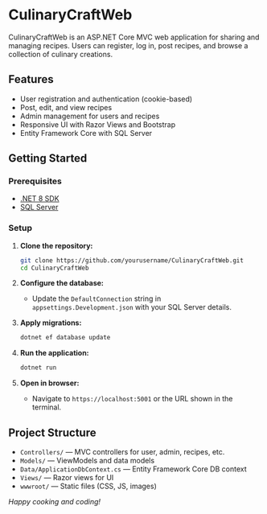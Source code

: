 # CulinaryCraftWeb

CulinaryCraftWeb is an ASP.NET Core MVC web application for sharing and managing recipes. Users can register, log in, post recipes, and browse a collection of culinary creations.

## Features

- User registration and authentication (cookie-based)
- Post, edit, and view recipes
- Admin management for users and recipes
- Responsive UI with Razor Views and Bootstrap
- Entity Framework Core with SQL Server

## Getting Started

### Prerequisites

- [.NET 8 SDK](https://dotnet.microsoft.com/download)
- [SQL Server](https://www.microsoft.com/en-us/sql-server/sql-server-downloads)

### Setup

1. **Clone the repository:**
   ```sh
   git clone https://github.com/yourusername/CulinaryCraftWeb.git
   cd CulinaryCraftWeb
   ```

2. **Configure the database:**
   - Update the `DefaultConnection` string in `appsettings.Development.json` with your SQL Server details.

3. **Apply migrations:**
   ```sh
   dotnet ef database update
   ```

4. **Run the application:**
   ```sh
   dotnet run
   ```

5. **Open in browser:**
   - Navigate to `https://localhost:5001` or the URL shown in the terminal.

## Project Structure

- `Controllers/` — MVC controllers for user, admin, recipes, etc.
- `Models/` — ViewModels and data models
- `Data/ApplicationDbContext.cs` — Entity Framework Core DB context
- `Views/` — Razor views for UI
- `wwwroot/` — Static files (CSS, JS, images)

*Happy cooking and coding!*
